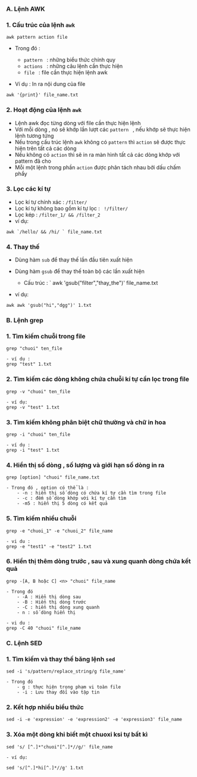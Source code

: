 ### A. Lệnh AWK
### 1. Cấu trúc của lệnh ` awk `
```
awk pattern action file 
```
- Trong đó : 
	- `pattern ` : những biểu thức chính quy
	- `actions ` : những câu lệnh cần thực hiện
	- `file ` : file cần thực hiện lệnh awk

- Ví dụ : In ra nội dung của file
```
awk '{print}' file_name.txt
```

### 2. Hoạt động của lệnh `awk`
- Lệnh awk đọc từng dòng với file cần thực hiện lệnh
- Với mỗi dòng , nó sẽ khớp lần lượt các `pattern ` , nếu khớp sẽ thực hiện lệnh tương tứng
- Nếu trong cấu trúc lệnh ` awk ` không có `pattern` thì `action` sẽ được thực hiện trên tất cả các dòng
- Nếu không có `action` thì sẽ in ra màn hình tất cả các dòng khớp với pattern đã cho
- Mỗi một lệnh trong phần `action` được phân tách nhau bởi dấu chấm phẩy

### 3. Lọc các kí tự 
- Lọc kí tự chính xác : ` /filter/ `
- Lọc kí tự không bao gồm kí tự lọc : ` !/filter/`
- Lọc kép : `/filter_1/ && /filter_2 `
- ví dụ:
```
awk `/hello/ && /hi/ ` file_name.txt
```

### 4. Thay thế
- Dùng hàm `sub` để thay thế lần đầu tiên xuất hiện
- Dùng hàm `gsub` để thay thế toàn bộ các lần xuất hiện 
	- Cấu trúc : ` awk 'gsub("filter","thay_the")' file_name.txt

- ví dụ:
```
awk awk 'gsub("hi","dgg")' 1.txt
```

### B. Lệnh grep
### 1. Tìm kiếm chuỗi trong file
```
grep "chuoi" ten_file

- ví dụ :
grep "test" 1.txt
```

### 2. Tìm kiếm các dòng không chứa chuỗi kí tự cần lọc trong file
```
grep -v "chuoi" ten_file

- ví dụ:
grep -v "test" 1.txt
```

### 3. Tìm kiếm không phân biệt chữ thường và chữ in hoa
```
grep -i "chuoi" ten_file

- ví dụ :
grep -i "test" 1.txt
```

### 4. Hiển thị số dòng , số lượng và giới hạn số dòng in ra 
```
grep [option] "chuoi" file_name.txt

- Trong đó , option có thể là :
	- -n : hiển thị số dòng có chứa kí tự cần tìm trong file
	- -c : đếm số dòng khớp với kí tự cần tìm
	- -m5 : hiển thị 5 dòng có kết quả 
```

### 5. Tìm kiếm nhiều chuỗi
```
grep -e "chuoi_1" -e "chuoi_2" file_name

- vi du :
grep -e "test1" -e "test2" 1.txt
```

### 6. Hiển thị thêm dòng trước , sau và xung quanh dòng chứa kết quả

```
grep -[A, B hoặc C] <n> "chuoi" file_name

- Trong đó 
	- -A : Hiển thị dòng sau
	- -B : Hiển thị dòng trước
	- -C : hiển thị dòng xung quanh
	- n : số dòng hiển thị

- vi du :
grep -C 40 "chuoi" file_name
```

### C. Lệnh SED
### 1. Tìm kiếm và thay thế băng lệnh `sed`
```
sed -i 's/pattern/replace_string/g file_name'

- Trong đó 
	- g : thực hiện trong phạm vi toàn file		
	- -i : Lưu thay đổi vào tập tin

```

### 2. Kết hợp nhiều biểu thức 
```
sed -i -e 'expression' -e 'expression2' -e 'expression3' file_name
```

### 3. Xóa một dòng khi biết một chuoxi ksi tự bất kì
```
sed 's/ [^.]*"chuoi"[^.]*//g/' file_name

- ví dụ:

sed 's/[^.]*hi[^.]*//g' 1.txt

```



